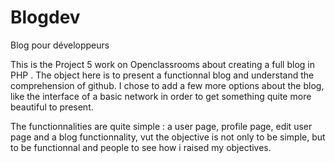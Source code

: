 # Blogdev
Blog pour développeurs

This is the Project 5 work on Openclassrooms about creating a full blog in PHP . 
The object here is to present a functionnal blog and understand the comprehension of github. 
I chose to add a few more options about the blog, like the interface of a basic network in order to get something quite more beautiful to present.


The functionnalities are quite simple : a user page, profile page, edit user page and a blog functionnality, vut the objective is not only to be simple, but to be functionnal and people to see how i raised my objectives. 
